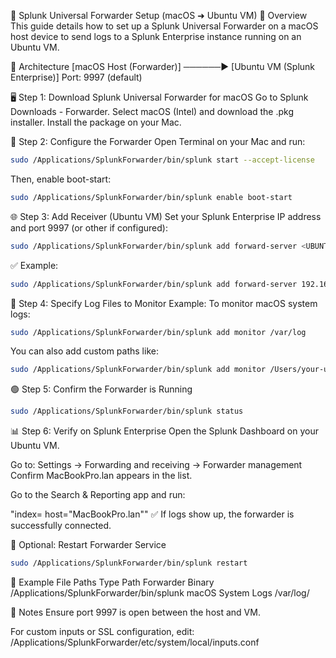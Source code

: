 📡 Splunk Universal Forwarder Setup (macOS ➜ Ubuntu VM)
🧾 Overview
This guide details how to set up a Splunk Universal Forwarder on a macOS host device to send logs to a Splunk Enterprise instance running on an Ubuntu VM.

🧱 Architecture
[macOS Host (Forwarder)] ──────► [Ubuntu VM (Splunk Enterprise)]
              Port: 9997 (default)

🖥️ Step 1: Download Splunk Universal Forwarder for macOS
Go to Splunk Downloads - Forwarder.
Select macOS (Intel) and download the .pkg installer.
Install the package on your Mac.

🔐 Step 2: Configure the Forwarder
Open Terminal on your Mac and run:

```bash
sudo /Applications/SplunkForwarder/bin/splunk start --accept-license
```
Then, enable boot-start:
```bash
sudo /Applications/SplunkForwarder/bin/splunk enable boot-start
```

🌐 Step 3: Add Receiver (Ubuntu VM)
Set your Splunk Enterprise IP address and port 9997 (or other if configured):

```bash
sudo /Applications/SplunkForwarder/bin/splunk add forward-server <UBUNTU_VM_IP>:9997
```
✅ Example:

```bash
sudo /Applications/SplunkForwarder/bin/splunk add forward-server 192.168.1.110:9997
```

📂 Step 4: Specify Log Files to Monitor
Example: To monitor macOS system logs:

```bash
sudo /Applications/SplunkForwarder/bin/splunk add monitor /var/log
```
You can also add custom paths like:

```bash
sudo /Applications/SplunkForwarder/bin/splunk add monitor /Users/your-username/Documents/logs
```

🟢 Step 5: Confirm the Forwarder is Running
```bash
sudo /Applications/SplunkForwarder/bin/splunk status
```

📊 Step 6: Verify on Splunk Enterprise
Open the Splunk Dashboard on your Ubuntu VM.

Go to:
Settings → Forwarding and receiving → Forwarder management
Confirm MacBookPro.lan appears in the list.

Go to the Search & Reporting app and run:

"index= host="MacBookPro.lan""
✅ If logs show up, the forwarder is successfully connected.

🧰 Optional: Restart Forwarder Service
```bash
sudo /Applications/SplunkForwarder/bin/splunk restart
```
📁 Example File Paths
Type	Path
Forwarder Binary	/Applications/SplunkForwarder/bin/splunk
macOS System Logs	/var/log/

📝 Notes
Ensure port 9997 is open between the host and VM.

For custom inputs or SSL configuration, edit:
/Applications/SplunkForwarder/etc/system/local/inputs.conf
